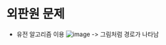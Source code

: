 # 외판원 문제
- 유전 알고리즘 이용
  ![image](https://github.com/unaexoo/Project/assets/142863284/11ca125f-89c5-4317-9bc1-dad0afc1b653)
-> 그림처럼 경로가 나타남
